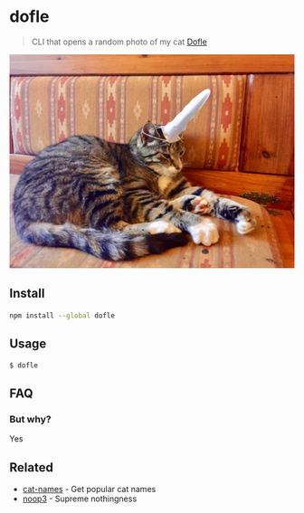 # dofle

> CLI that opens a random photo of my cat [Dofle](https://github.com/sindresorhus/ama/issues/2)

<img src="photos/IMG_6594.jpg" width="640">

## Install

```sh
npm install --global dofle
```

## Usage

```
$ dofle
```

## FAQ

### But why?

Yes

## Related

- [cat-names](https://github.com/sindresorhus/cat-names) - Get popular cat names
- [noop3](https://github.com/sindresorhus/noop3) - Supreme nothingness
